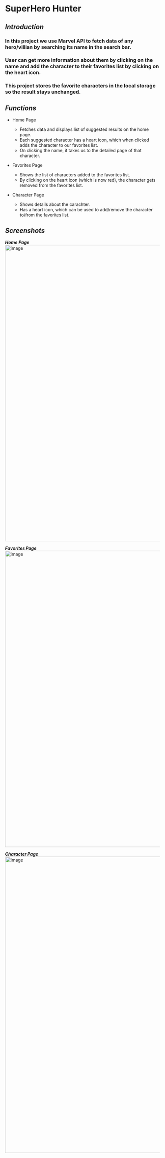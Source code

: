 # SuperHero Hunter

##  *Introduction*
###  In this project we use Marvel API to fetch data of any hero/villian by searching its name in the search bar.
###  User can get more information about them by clicking on the name and add the character to their favorites list by clicking on the heart icon.
###  This project stores the favorite characters in the local storage so the result stays unchanged.

## *Functions*
  * Home Page
    - Fetches data and displays list of suggested results on the home page.
    - Each suggested character has a heart icon, which when clicked adds the character to our favorites list.
    - On clicking the name, it takes us to the detailed page of that character.

  * Favorites Page
    - Shows the list of characters added to the favorites list.
    - By clicking on the heart icon (which is now red), the character gets removed from the favorites list.

  * Character Page
    - Shows details about the carachter.
    - Has a heart icon, which can be used to add/remove the character to/from the favorites list.
  
## *Screenshots*
  ***Home Page***
  <img width="960" alt="image" src="https://user-images.githubusercontent.com/90390855/226729935-6aa34bf0-6a1b-4648-9e9b-ac03c7d074a8.png">

  ***Favorites Page***
  <img width="960" alt="image" src="https://user-images.githubusercontent.com/90390855/226730120-d9039b94-e4eb-40b5-b03d-102164f19cac.png">
  
  ***Character Page***
  <img width="960" alt="image" src="https://user-images.githubusercontent.com/90390855/226731337-48ab7e2e-b4e6-4a0f-b35b-d1cd3fd43bc4.png">
